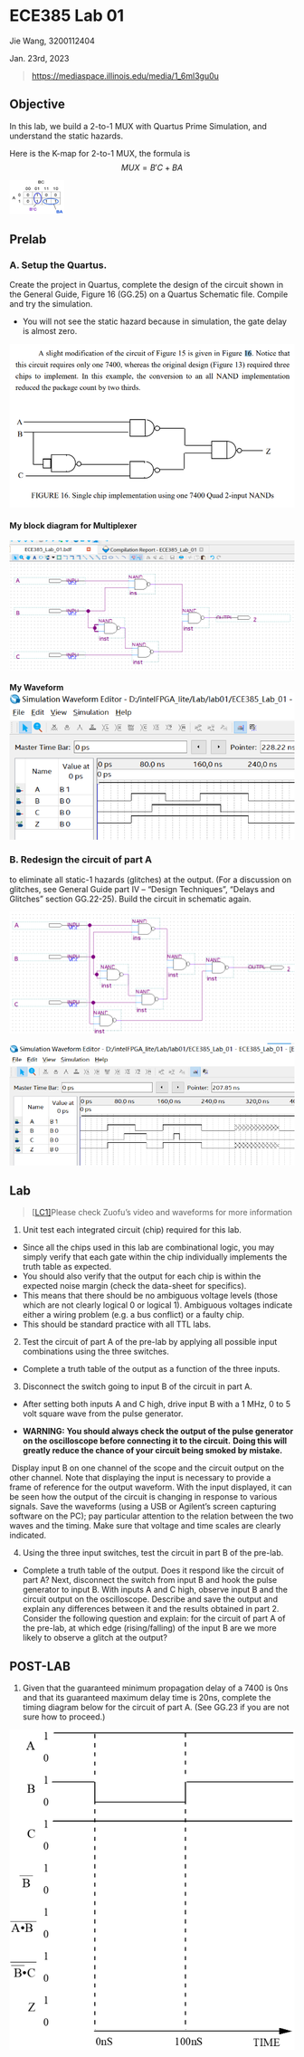 # ECE385 Lab 01

Jie Wang, 3200112404

Jan. 23rd, 2023

> https://mediaspace.illinois.edu/media/1_6ml3gu0u

## Objective

In this lab, we build a 2-to-1 MUX with Quartus Prime Simulation, and understand the static hazards.

Here is the K-map for 2-to-1 MUX, the formula is 
$$
MUX= B'C + BA
$$


<img src="./ece385_lab1_JieWang.assets/image-20240123233936636.png" alt="image-20240123233936636" style="zoom:25%;" />

## Prelab

### A.       Setup the Quartus. 

Create the project in Quartus, complete the design of the circuit shown in the General Guide, Figure 16 (GG.25) on a Quartus Schematic file. Compile and try the simulation. 

- You will not see the static hazard because in simulation, the gate delay is almost zero.

![image-20240123174026123](./ece385_lab1_JieWang.assets/image-20240123174026123.png)

#### My block diagram for Multiplexer

![image-20240123232413687](./ece385_lab1_JieWang.assets/image-20240123232413687.png)

#### My Waveform ![image-20240124183034012](./ece385_lab1_JieWang.assets/image-20240124183034012.png)

### B.     Redesign the circuit of part A 

to eliminate all static-1 hazards (glitches) at the output. (For a discussion on glitches, see General Guide part IV – “Design Techniques”, “Delays and Glitches” section GG.22-25). Build the circuit in schematic again. 

![image-20240124184028545](./ece385_lab1_JieWang.assets/image-20240124184028545.png)



![image-20240124183936293](./ece385_lab1_JieWang.assets/image-20240124183936293.png)

## Lab

>  [[LC1\]](#_msoanchor_1)Please check Zuofu’s video and waveforms for more information

1. Unit test each integrated circuit (chip) required for this lab. 
- Since all the chips used in this lab are combinational logic, you may simply verify that each gate within the chip individually implements the truth table as expected. 
- You should also verify that the output for each chip is within the expected noise margin (check the data-sheet for specifics). 
- This means that there should be no ambiguous voltage levels (those which are not clearly logical 0 or logical 1). Ambiguous voltages indicate either a wiring problem (e.g. a bus conflict) or a faulty chip. 
- This should be standard practice with all TTL labs. 



2. Test the circuit of part A of the pre-lab by applying all possible input combinations using the three switches. 
- Complete a truth table of the output as a function of the three inputs.

3. Disconnect the switch going to input B of the circuit in part A. 
- After setting both inputs A and C high, drive input B with a 1 MHz, 0 to 5 volt square wave from the pulse generator.

-  **WARNING:** **You should always check the output of the pulse generator on the oscilloscope before connecting it to the circuit.** **Doing this will greatly reduce the chance of your circuit being smoked by mistake.** 

​      Display input B on one channel of the scope and the circuit output on the other channel. Note that displaying the input is necessary to provide a frame of reference for the output waveform. With the input displayed, it can be seen how the output of the circuit is changing in response to various signals. Save the waveforms (using a USB or Agilent’s screen capturing software on the PC); pay particular attention to the relation between the two waves and the timing. Make sure that voltage and time scales are clearly indicated.

4. Using the three input switches, test the circuit in part B of the pre-lab. 
- Complete a truth table of the output. Does it respond like the circuit of part A? Next, disconnect the switch from input B and hook the pulse generator to input B. With inputs A and C high, observe input B and the circuit output on the oscilloscope.  Describe and save the output and explain any differences between it and the results obtained in part 2. Consider the following question and explain: for the circuit of part A of the pre-lab, at which edge (rising/falling) of the input B are we more likely to observe a glitch at the output?

## POST-LAB

1. Given that the guaranteed minimum propagation delay of a 7400 is 0ns and that its guaranteed maximum delay time is 20ns, complete the timing diagram below for the circuit of part A. (See GG.23 if you are not sure how to proceed.)

![image-20240124183504282](./ece385_lab1_JieWang.assets/image-20240124183504282.png)
